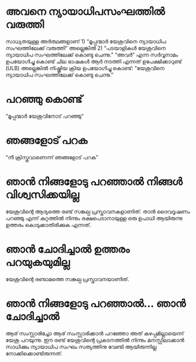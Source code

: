 # അവനെ ന്യായാധിപസംഘത്തിൽ വരുത്തി
സാധ്യതയുള്ള അർത്ഥങ്ങളാണ് 1) “മൂപ്പന്മാർ യേശുവിനെ ന്യായാധിപ സംഘത്തിലേക്ക് വരുത്തി” അല്ലെങ്കിൽ 2) “പടയാളികൾ യേശുവിനെ ന്യായാധിപ സംഘത്തിലേക്ക് കൊണ്ടു ചെന്നു.” “അവർ” എന്ന സർവ്വനാമം ഉപയോഗിച്ചു കൊണ്ട് ചില ഭാഷകൾ ആർ നടത്തി എന്നത് ഉപേക്ഷിക്കാറുണ്ട് (ULB)  അല്ലെങ്കിൽ നിഷ്ക്രിയ ക്രിയ ഉപയോഗിച്ചു കൊണ്ട്: “യേശുവിനെ ന്യായാധിപ സംഘത്തിലേക്ക് കൊണ്ടു ചെന്നു.”
# പറഞ്ഞു കൊണ്ട്
“മൂപ്പന്മാർ യേശുവിനോട് പറഞ്ഞു”
# ഞങ്ങളോട് പറക
“നീ ക്രിസ്തുവാണെന്ന് ഞങ്ങളോട് പറക”
# ഞാൻ നിങ്ങളോടു പറഞ്ഞാൽ നിങ്ങൾ വിശ്വസിക്കയില്ല
യേശുവിന്റെ ആദ്യത്തെ രണ്ട് സങ്കല്പ പ്രസ്താവനകളാണിത്. താൻ ദൈവദൂഷണം പറഞ്ഞു എന്ന് കുറ്റത്തിൽ നിന്നും രക്ഷപെടാനായുള്ള ഒരു ഉപാധി ആയിരുന്നു ഉത്തരം കൊടുക്കാതിരിക്കുക എന്നത്.
# ഞാൻ ചോദിച്ചാൽ ഉത്തരം പറയുകയുമില്ല
യേശുവിന്റെ രണ്ടാമത്തെ സങ്കല്പ പ്രസ്താവനയാണിത്. 
# ഞാൻ നിങ്ങളോടു പറഞ്ഞാൽ... ഞാൻ ചോദിച്ചാൽ
ആര് സംസ്സാരിച്ചോ ആര് സംസ്സാരിക്കാൻ പറഞ്ഞോ അത് കുഴപ്പമില്ലായെന്ന് യേശു പറയുന്നു. ഈ രണ്ട് യേശുവിന്റെ പ്രകടനത്തിൽ നിന്നും മനസ്സിലാക്കാൻ സാധിക്കും ന്യായാധിപ സംഘം സത്യത്തിനു വേണ്ടി ആയിരുന്നില്ല നോക്കിക്കൊണ്ടിരുന്നത്. 

